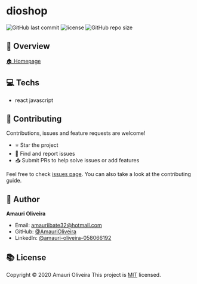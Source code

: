 # dioshop

> 

![GitHub last commit](https://img.shields.io/github/last-commit/AmauriOliveira/dioshopping)
![license](https://img.shields.io/github/license/AmauriOliveira/dioshopping)
![GitHub repo size](https://img.shields.io/github/repo-size/AmauriOliveira/dioshopping)

## :telescope: Overview

  [🏠 Homepage](https://github.com/AmauriOliveira/dioshopping)

## :computer: Techs
  
- react javascript



## :star2: Contributing

Contributions, issues and feature requests are welcome!

- ⭐️ Star the project
- 🐛 Find and report issues
- 📥 Submit PRs to help solve issues or add features

Feel free to check [issues page](https://github.com/AmauriOliveira/dioshopping/issues). You can also take a look at the contributing guide.

## :bow: Author

**Amauri Oliveira** 
* Email: amauriibate32@hotmail.com
* GitHub: [@AmauriOliveira](https://github.com/AmauriOliveira)
* LinkedIn: [@amauri-oliveira-058066192](https://linkedin.com/in/amauri-oliveira-058066192)

## :books: License

Copyright © 2020 Amauri Oliveira
This project is [MIT](license) licensed.